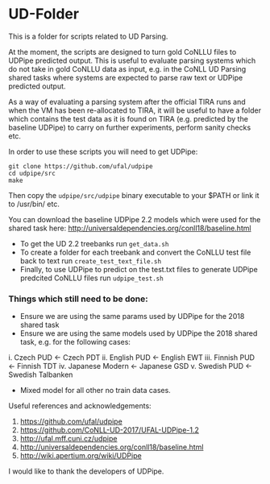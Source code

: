 # UD-Folder

This is a folder for scripts related to UD Parsing. 

At the moment, the scripts are designed to turn gold CoNLLU files to UDPipe predicted output. This is useful to evaluate parsing systems which do not take in gold CoNLLU data as input, e.g. in the CoNLL UD Parsing shared tasks where systems are expected to parse raw text or UDPipe predicted output. 

As a way of evaluating a parsing system after the official TIRA runs and when the VM has been re-allocated to TIRA, it will be useful to have a folder which contains the test data as it is found on TIRA (e.g. predicted by the baseline UDPipe) to carry on further experiments, perform sanity checks etc.

In order to use these scripts you will need to get UDPipe: 

```
git clone https://github.com/ufal/udpipe
cd udpipe/src
make
```

Then copy the `udpipe/src/udpipe` binary executable to your $PATH or link it to /usr/bin/ etc. 

You can download the baseline UDPipe 2.2 models which were used for the shared task here: http://universaldependencies.org/conll18/baseline.html


- To get the UD 2.2 treebanks run `get_data.sh`
- To create a folder for each treebank and convert the CoNLLU test file back to text run `create_test_text_file.sh`
- Finally, to use UDPipe to predict on the test.txt files to generate UDPipe predcited CoNLLU files run `udpipe_test.sh` 

### Things which still need to be done:
- Ensure we are using the same params used by UDPipe for the 2018 shared task
- Ensure we are using the same models used by UDPipe the 2018 shared task, e.g. for the following cases:

i. Czech PUD ← Czech PDT
ii. English PUD ← English EWT
iii. Finnish PUD ← Finnish TDT
iv. Japanese Modern ← Japanese GSD
v. Swedish PUD ← Swedish Talbanken

- Mixed model for all other no train data cases. 

Useful references and acknowledgements:

1. https://github.com/ufal/udpipe
2. https://github.com/CoNLL-UD-2017/UFAL-UDPipe-1.2
3. http://ufal.mff.cuni.cz/udpipe
4. http://universaldependencies.org/conll18/baseline.html
5. http://wiki.apertium.org/wiki/UDPipe

I would like to thank the developers of UDPipe. 
